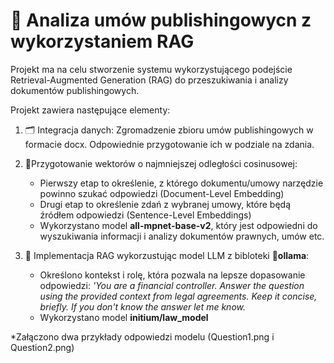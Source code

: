 # 📑 Analiza umów publishingowycn z wykorzystaniem RAG

Projekt ma na celu stworzenie systemu wykorzystującego podejście Retrieval-Augmented Generation (RAG) do przeszukiwania i analizy dokumentów publishingowych.

Projekt zawiera następujące elementy:

1. 🗂 Integracja danych: Zgromadzenie zbioru umów publishingowych w formacie docx. Odpowiednie przygotowanie ich w podziale na zdania.
2. 📐Przygotowanie wektorów o najmniejszej odległości cosinusowej:
      - Pierwszy etap to określenie, z którego dokumentu/umowy narzędzie powinno szukać odpowiedzi (Document-Level Embedding)
      - Drugi etap to określenie zdań z wybranej umowy, które będą źródłem odpowiedzi (Sentence-Level Embeddings)
      - Wykorzystano model **all-mpnet-base-v2**, który jest odpowiedni do wyszukiwania informacji i analizy dokumentów prawnych, umów etc.

3. 💬 Implementacja RAG wykorzustując model LLM z bibloteki 🦙**ollama**:
   - Określono kontekst i rolę, która pozwala na lepsze dopasowanie odpowiedzi: *'You are a financial controller. Answer the question using the provided context from legal agreements. Keep it concise, briefly. If you don't know the answer let me know.*
   - Wykorzystano model **initium/law_model**
  
*Załączono dwa przykłady odpowiedzi modelu (Question1.png i Question2.png)
